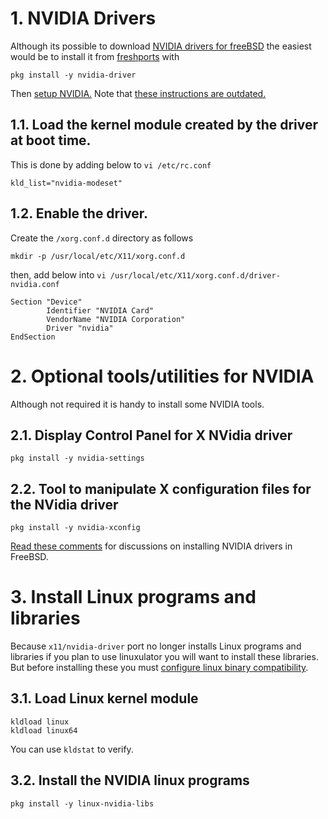 # 1. NVIDIA Drivers
Although its possible to download [NVIDIA drivers for freeBSD](https://www.nvidia.com/Download/driverResults.aspx/162108/en-us) the easiest would be to install it from [freshports](https://www.freshports.org/x11/nvidia-driver/) with
```
pkg install -y nvidia-driver
```
Then [setup NVIDIA.](https://forums.freebsd.org/threads/howto-setup-xorg-with-nvidias-driver.52311/)
Note that [these instructions are outdated.](https://docs.freebsd.org/doc/7.3-RELEASE/usr/share/doc/en/articles/compiz-fusion/nvidia-setup.html)
## 1.1. Load the kernel module created by the driver at boot time.
This is done by adding below to `vi /etc/rc.conf`
```
kld_list="nvidia-modeset"
```
## 1.2. Enable the driver.
Create the `/xorg.conf.d` directory as follows
```
mkdir -p /usr/local/etc/X11/xorg.conf.d
```
then, add below into `vi /usr/local/etc/X11/xorg.conf.d/driver-nvidia.conf`
```
Section "Device"
        Identifier "NVIDIA Card"
        VendorName "NVIDIA Corporation"
        Driver "nvidia"
EndSection
```

# 2. Optional tools/utilities for NVIDIA
Although not required it is handy to install some NVIDIA tools.
## 2.1. Display Control Panel for X NVidia driver
```
pkg install -y nvidia-settings
```
## 2.2. Tool to manipulate X configuration files for the NVidia driver
```
pkg install -y nvidia-xconfig
```
[Read these comments](https://forums.freebsd.org/threads/howto-install-and-configure-nvidia-drivers.3038/) for discussions on installing NVIDIA drivers in FreeBSD.

# 3. Install Linux programs and libraries
Because `x11/nvidia-driver` port no longer installs Linux programs and libraries if you plan to use linuxulator you will want to install these libraries.
But before installing these you must [configure linux binary compatibility](https://www.freebsd.org/doc/handbook/linuxemu-lbc-install.html).

## 3.1. Load Linux kernel module
```
kldload linux
kldload linux64
```
You can use `kldstat` to verify.
## 3.2. Install the NVIDIA linux programs
```
pkg install -y linux-nvidia-libs
```
